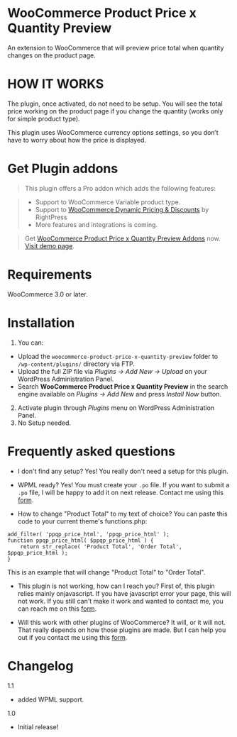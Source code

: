 # WooCommerce Product Price x Quantity Preview
An extension to WooCommerce that will preview price total when quantity changes on the product page.

# HOW IT WORKS
The plugin, once activated, do not need to be setup. You will see the total price working on the product page if you change the quantity (works only for simple product type).

This plugin uses WooCommerce currency options settings, so you don’t have to worry about how the price is displayed.


# Get Plugin addons
>This plugin offers a Pro addon which adds the following features:

>* Support to WooCommerce Variable product type. 
>* Support to [WooCommerce Dynamic Pricing & Discounts](https://codecanyon.net/item/woocommerce-dynamic-pricing-discounts/7119279) by RightPress
>* More features and integrations is coming.

>Get [WooCommerce Product Price x Quantity Preview Addons](http://reigelgallarde.me/product/woocommerce-product-price-x-quantity-preview/) now.
>[Visit demo page](http://demo.reigelgallarde.me/ppqp/product-category/clothing/hoodies/). 

# Requirements
WooCommerce 3.0 or later.

# Installation
1. You can:
 * Upload the `woocommerce-product-price-x-quantity-preview` folder to `/wp-content/plugins/` directory via FTP. 
 * Upload the full ZIP file via *Plugins -> Add New -> Upload* on your WordPress Administration Panel.
 * Search **WooCommerce Product Price x Quantity Preview** in the search engine available on *Plugins -> Add New* and press *Install Now* button.
2. Activate plugin through *Plugins* menu on WordPress Administration Panel.
3. No Setup needed.

# Frequently asked questions
* I don't find any setup?
Yes! You really don't need a setup for this plugin.

* WPML ready?
Yes! You must create your `.po` file. If you want to submit a `.po` file, I will be happy to add it on next release.
Contact me using this [form](http://reigelgallarde.me/services/).

* How to change "Product Total" to my text of choice?
You can paste this code to your current theme's functions.php:

````
add_filter( 'ppqp_price_html', 'ppqp_price_html' );
function ppqp_price_html( $ppqp_price_html ) {
	return str_replace( 'Product Total', 'Order Total', $ppqp_price_html );
}
````
This is an example that will change "Product Total" to "Order Total".

* This plugin is not working, how can I reach you?
First of, this plugin relies mainly onjavascript. If you have javascript error your page, this will not work.
If you still can't make it work and wanted to contact me, you can reach me on this [form](http://reigelgallarde.me/services/).

* Will this work with other plugins of WooCommerce?
It will, or it will not. That really depends on how those plugins are made.
But I can help you out if you contact me using this [form](http://reigelgallarde.me/services/).


# Changelog

1.1
* added WPML support.

1.0
* Initial release!
